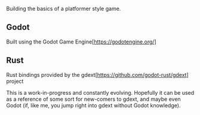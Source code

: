 Building the basics of a platformer style game.

## Godot
Built using the Godot Game Engine[https://godotengine.org/]

## Rust
Rust bindings provided by the gdext[https://github.com/godot-rust/gdext] project

This is a work-in-progress and constantly evolving. Hopefully it can be used as a reference of some sort for new-comers to gdext, and maybe even Godot (if, like me, you jump right into gdext without Godot knowledge).
